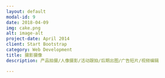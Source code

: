 ```yaml
---
layout: default
modal-id: 9
date: 2018-04-09
img: cake.png
alt: image-alt
project-date: April 2014
client: Start Bootstrap
category: Web Development
title: 摄影摄像
description: 产品拍摄/人像摄影/活动跟拍/后期出图/广告短片/视频编辑

---
```

